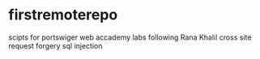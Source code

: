 # firstremoterepo
scipts for portswiger web accademy labs
following Rana Khalil
cross site request forgery
sql injection
